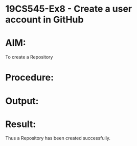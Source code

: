 # 19CS545-Ex8 - Create a user account in GitHub

# AIM:
To create a Repository

# Procedure:


# Output:

# Result:

Thus a Repository has been created successfully.
